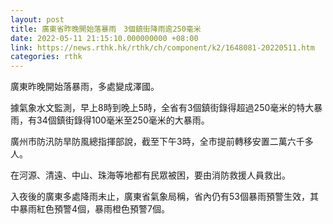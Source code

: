 ```yaml
---
layout: post
title: 廣東省昨晚開始落暴雨　3個鎮街降雨逾250毫米
date: 2022-05-11 21:15:10.000000000 +08:00
link: https://news.rthk.hk/rthk/ch/component/k2/1648081-20220511.htm
categories: rthk
---
```


廣東昨晚開始落暴雨，多處變成澤國。

據氣象水文監測，早上8時到晚上5時，全省有3個鎮街錄得超過250毫米的特大暴雨，有34個鎮街錄得100毫米至250毫米的大暴雨。

廣州市防汛防旱防風總指揮部說，截至下午3時，全市提前轉移安置二萬六千多人。

在河源、清遠、中山、珠海等地都有民眾被困，要由消防救援人員救出。

入夜後的廣東多處降雨未止，廣東省氣象局稱，省內仍有53個暴雨預警生效，其中暴雨紅色預警4個，暴雨橙色預警7個。
